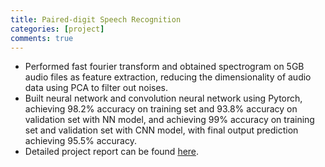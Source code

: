```yaml
---
title: Paired-digit Speech Recognition
categories: [project]
comments: true
---
```


- Performed fast fourier transform and obtained spectrogram on 5GB audio files as feature extraction, reducing the dimensionality of audio data using PCA to filter out noises.
- Built neural network and convolution neural network using Pytorch, achieving 98.2% accuracy on training set and 93.8% accuracy on validation set with NN model, and achieving 99% accuracy on training set and validation set with CNN model, with final output prediction achieving 95.5% accuracy.
- Detailed project report can be found [here][nnreport]. 

[nnreport]:      https://drive.google.com/file/d/1fdkhTgysP3XJHATGcf86KocgQYFKnc_8/view?usp=sharing
